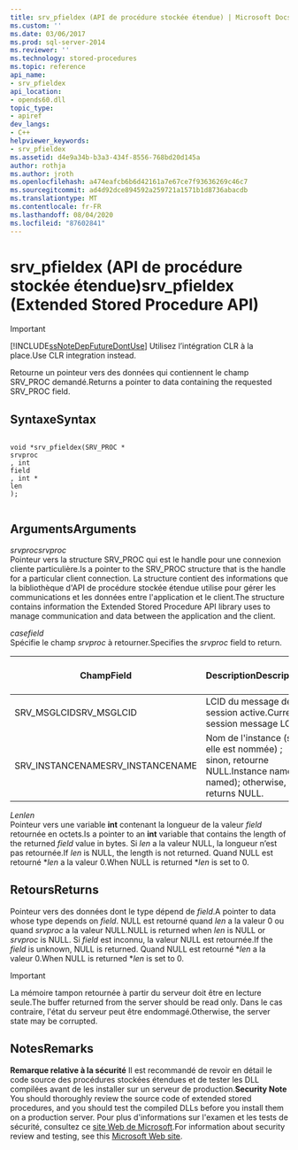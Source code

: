 ```yaml
---
title: srv_pfieldex (API de procédure stockée étendue) | Microsoft Docs
ms.custom: ''
ms.date: 03/06/2017
ms.prod: sql-server-2014
ms.reviewer: ''
ms.technology: stored-procedures
ms.topic: reference
api_name:
- srv_pfieldex
api_location:
- opends60.dll
topic_type:
- apiref
dev_langs:
- C++
helpviewer_keywords:
- srv_pfieldex
ms.assetid: d4e9a34b-b3a3-434f-8556-768bd20d145a
author: rothja
ms.author: jroth
ms.openlocfilehash: a474eafcb6b6d42161a7e67ce7f93636269c46c7
ms.sourcegitcommit: ad4d92dce894592a259721a1571b1d8736abacdb
ms.translationtype: MT
ms.contentlocale: fr-FR
ms.lasthandoff: 08/04/2020
ms.locfileid: "87602841"
---
```

# <a name="srv_pfieldex-extended-stored-procedure-api"></a><span data-ttu-id="cdede-102">srv_pfieldex (API de procédure stockée étendue)</span><span class="sxs-lookup"><span data-stu-id="cdede-102">srv_pfieldex (Extended Stored Procedure API)</span></span>
    
> [!IMPORTANT]  
>  [!INCLUDE[ssNoteDepFutureDontUse](../../includes/ssnotedepfuturedontuse-md.md)] <span data-ttu-id="cdede-103">Utilisez l’intégration CLR à la place.</span><span class="sxs-lookup"><span data-stu-id="cdede-103">Use CLR integration instead.</span></span>  
  
 <span data-ttu-id="cdede-104">Retourne un pointeur vers des données qui contiennent le champ SRV_PROC demandé.</span><span class="sxs-lookup"><span data-stu-id="cdede-104">Returns a pointer to data containing the requested SRV_PROC field.</span></span>  
  
## <a name="syntax"></a><span data-ttu-id="cdede-105">Syntaxe</span><span class="sxs-lookup"><span data-stu-id="cdede-105">Syntax</span></span>  
  
```  
  
void *srv_pfieldex(SRV_PROC *   
srvproc  
, int   
field  
, int *   
len  
);  
  
```  
  
## <a name="arguments"></a><span data-ttu-id="cdede-106">Arguments</span><span class="sxs-lookup"><span data-stu-id="cdede-106">Arguments</span></span>  
 <span data-ttu-id="cdede-107">*srvproc*</span><span class="sxs-lookup"><span data-stu-id="cdede-107">*srvproc*</span></span>  
 <span data-ttu-id="cdede-108">Pointeur vers la structure SRV_PROC qui est le handle pour une connexion cliente particulière.</span><span class="sxs-lookup"><span data-stu-id="cdede-108">Is a pointer to the SRV_PROC structure that is the handle for a particular client connection.</span></span> <span data-ttu-id="cdede-109">La structure contient des informations que la bibliothèque d'API de procédure stockée étendue utilise pour gérer les communications et les données entre l'application et le client.</span><span class="sxs-lookup"><span data-stu-id="cdede-109">The structure contains information the Extended Stored Procedure API library uses to manage communication and data between the application and the client.</span></span>  
  
 <span data-ttu-id="cdede-110">*case*</span><span class="sxs-lookup"><span data-stu-id="cdede-110">*field*</span></span>  
 <span data-ttu-id="cdede-111">Spécifie le champ *srvproc* à retourner.</span><span class="sxs-lookup"><span data-stu-id="cdede-111">Specifies the *srvproc* field to return.</span></span>  
  
|<span data-ttu-id="cdede-112">Champ</span><span class="sxs-lookup"><span data-stu-id="cdede-112">Field</span></span>|<span data-ttu-id="cdede-113">Description</span><span class="sxs-lookup"><span data-stu-id="cdede-113">Description</span></span>|<span data-ttu-id="cdede-114">Type renvoyé</span><span class="sxs-lookup"><span data-stu-id="cdede-114">Return-type</span></span>|  
|-----------|-----------------|------------------|  
|<span data-ttu-id="cdede-115">SRV_MSGLCID</span><span class="sxs-lookup"><span data-stu-id="cdede-115">SRV_MSGLCID</span></span>|<span data-ttu-id="cdede-116">LCID du message de la session active.</span><span class="sxs-lookup"><span data-stu-id="cdede-116">Current session message LCID.</span></span>|<span data-ttu-id="cdede-117">ULONG\*</span><span class="sxs-lookup"><span data-stu-id="cdede-117">ULONG\*</span></span>|  
|<span data-ttu-id="cdede-118">SRV_INSTANCENAME</span><span class="sxs-lookup"><span data-stu-id="cdede-118">SRV_INSTANCENAME</span></span>|<span data-ttu-id="cdede-119">Nom de l'instance (si elle est nommée) ; sinon, retourne NULL.</span><span class="sxs-lookup"><span data-stu-id="cdede-119">Instance name (if named); otherwise, returns NULL.</span></span>|<span data-ttu-id="cdede-120">WCHAR\*</span><span class="sxs-lookup"><span data-stu-id="cdede-120">WCHAR\*</span></span>|  
  
 <span data-ttu-id="cdede-121">*Len*</span><span class="sxs-lookup"><span data-stu-id="cdede-121">*len*</span></span>  
 <span data-ttu-id="cdede-122">Pointeur vers une variable **int** contenant la longueur de la valeur *field* retournée en octets.</span><span class="sxs-lookup"><span data-stu-id="cdede-122">Is a pointer to an **int** variable that contains the length of the returned *field* value in bytes.</span></span> <span data-ttu-id="cdede-123">Si *len* a la valeur NULL, la longueur n’est pas retournée.</span><span class="sxs-lookup"><span data-stu-id="cdede-123">If *len* is NULL, the length is not returned.</span></span> <span data-ttu-id="cdede-124">Quand NULL est retourné \**len* a la valeur 0.</span><span class="sxs-lookup"><span data-stu-id="cdede-124">When NULL is returned \**len* is set to 0.</span></span>  
  
## <a name="returns"></a><span data-ttu-id="cdede-125">Retours</span><span class="sxs-lookup"><span data-stu-id="cdede-125">Returns</span></span>  
 <span data-ttu-id="cdede-126">Pointeur vers des données dont le type dépend de *field*.</span><span class="sxs-lookup"><span data-stu-id="cdede-126">A pointer to data whose type depends on *field*.</span></span> <span data-ttu-id="cdede-127">NULL est retourné quand *len* a la valeur 0 ou quand *srvproc* a la valeur NULL.</span><span class="sxs-lookup"><span data-stu-id="cdede-127">NULL is returned when *len* is NULL or *srvproc* is NULL.</span></span> <span data-ttu-id="cdede-128">Si *field* est inconnu, la valeur NULL est retournée.</span><span class="sxs-lookup"><span data-stu-id="cdede-128">If the *field* is unknown, NULL is returned.</span></span> <span data-ttu-id="cdede-129">Quand NULL est retourné \**len* a la valeur 0.</span><span class="sxs-lookup"><span data-stu-id="cdede-129">When NULL is returned \**len* is set to 0.</span></span>  
  
> [!IMPORTANT]  
>  <span data-ttu-id="cdede-130">La mémoire tampon retournée à partir du serveur doit être en lecture seule.</span><span class="sxs-lookup"><span data-stu-id="cdede-130">The buffer returned from the server should be read only.</span></span> <span data-ttu-id="cdede-131">Dans le cas contraire, l'état du serveur peut être endommagé.</span><span class="sxs-lookup"><span data-stu-id="cdede-131">Otherwise, the server state may be corrupted.</span></span>  
  
## <a name="remarks"></a><span data-ttu-id="cdede-132">Notes</span><span class="sxs-lookup"><span data-stu-id="cdede-132">Remarks</span></span>  
 <span data-ttu-id="cdede-133">**Remarque relative à la sécurité** Il est recommandé de revoir en détail le code source des procédures stockées étendues et de tester les DLL compilées avant de les installer sur un serveur de production.</span><span class="sxs-lookup"><span data-stu-id="cdede-133">**Security Note** You should thoroughly review the source code of extended stored procedures, and you should test the compiled DLLs before you install them on a production server.</span></span> <span data-ttu-id="cdede-134">Pour plus d'informations sur l'examen et les tests de sécurité, consultez ce [site Web de Microsoft](https://go.microsoft.com/fwlink/?LinkID=54761&amp;clcid=0x409https://msdn.microsoft.com/security/).</span><span class="sxs-lookup"><span data-stu-id="cdede-134">For information about security review and testing, see this [Microsoft Web site](https://go.microsoft.com/fwlink/?LinkID=54761&amp;clcid=0x409https://msdn.microsoft.com/security/).</span></span>  
  
  
